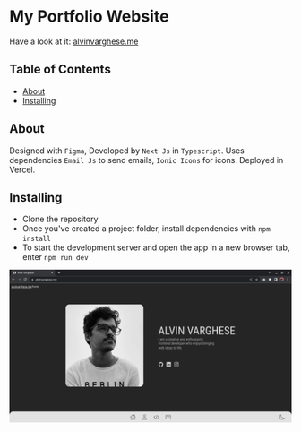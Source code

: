 # My Portfolio Website

Have a look at it: [alvinvarghese.me](https://alvinvarghese.me)

## Table of Contents

- [ About](#getting_started)
- [ Installing](#installing)

## About

Designed with `Figma`, Developed by `Next Js` in `Typescript`. Uses dependencies `Email Js` to send emails, `Ionic Icons` for icons. Deployed in Vercel.

## Installing
- Clone the repository
- Once you've created a project folder, install dependencies with `npm install`
- To start the development server and open the app in a new browser tab, enter `npm run dev`

![Image](./public/website.png)